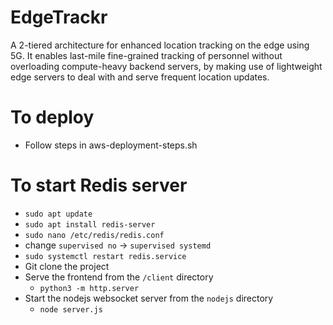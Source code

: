 # EdgeTrackr

A 2-tiered architecture for enhanced location tracking on the edge using 5G. It enables last-mile fine-grained tracking of personnel without overloading compute-heavy backend servers, by making use of lightweight edge servers to deal with and serve frequent location updates.

# To deploy
- Follow steps in aws-deployment-steps.sh

# To start Redis server
- `sudo apt update`
- `sudo apt install redis-server`
- `sudo nano /etc/redis/redis.conf`
- change `supervised no` -> `supervised systemd`
- `sudo systemctl restart redis.service`
- Git clone the project
- Serve the frontend from the `/client` directory
  - `python3 -m http.server`
- Start the nodejs websocket server from the `nodejs` directory
  - `node server.js`
